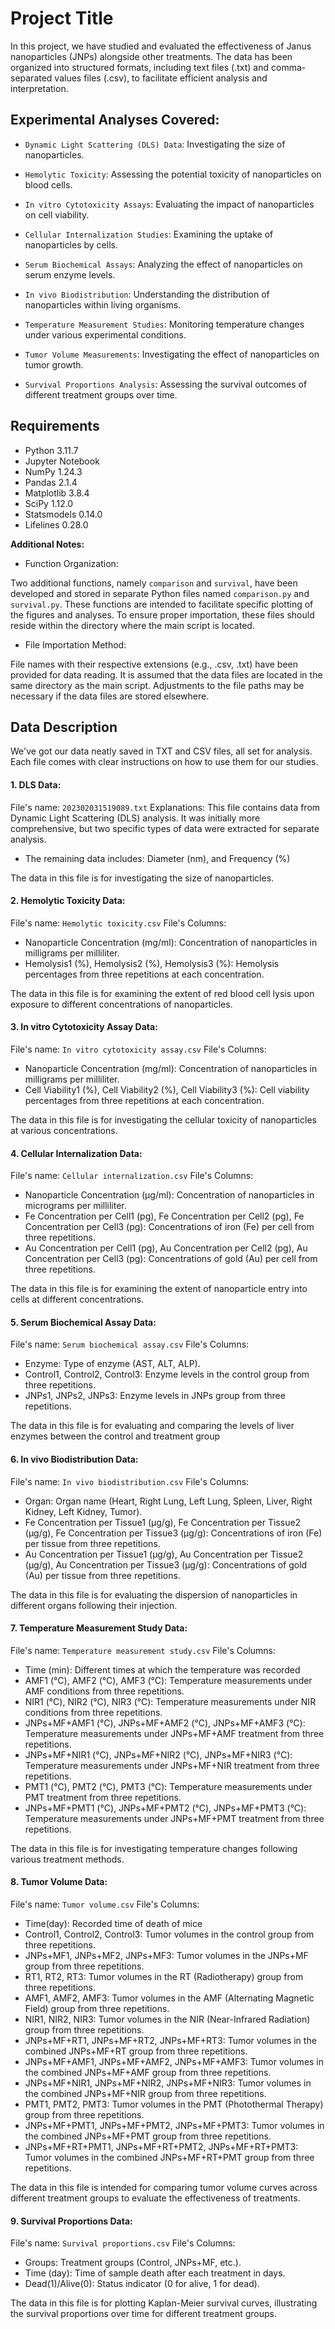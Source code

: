 # Project Title

In this project, we have studied and evaluated the effectiveness of Janus nanoparticles (JNPs) alongside other treatments. The data has been organized into structured formats, including text files (.txt) and comma-separated values files (.csv), to facilitate efficient analysis and interpretation.

## Experimental Analyses Covered:

- `Dynamic Light Scattering (DLS) Data`: Investigating the size of nanoparticles.

- `Hemolytic Toxicity`: Assessing the potential toxicity of nanoparticles on blood cells.

- `In vitro Cytotoxicity Assays`: Evaluating the impact of nanoparticles on cell viability.

- `Cellular Internalization Studies`: Examining the uptake of nanoparticles by cells.

- `Serum Biochemical Assays`: Analyzing the effect of nanoparticles on serum enzyme levels.

- `In vivo Biodistribution`: Understanding the distribution of nanoparticles within living organisms.

- `Temperature Measurement Studies`: Monitoring temperature changes under various experimental conditions.

- `Tumor Volume Measurements`: Investigating the effect of nanoparticles on tumor growth.

- `Survival Proportions Analysis`: Assessing the survival outcomes of different treatment groups over time.

## Requirements

- Python 3.11.7
- Jupyter Notebook
- NumPy 1.24.3
- Pandas 2.1.4
- Matplotlib 3.8.4
- SciPy 1.12.0
- Statsmodels 0.14.0 
- Lifelines 0.28.0

**Additional Notes:**
-	Function Organization:

Two additional functions, namely `comparison` and `survival`, have been developed and stored in separate Python files named `comparison.py` and `survival.py`. These functions are intended to facilitate specific plotting of the figures and analyses. To ensure proper importation, these files should reside within the directory where the main script is located.

-	File Importation Method:

File names with their respective extensions (e.g., .csv, .txt) have been provided for data reading. It is assumed that the data files are located in the same directory as the main script. Adjustments to the file paths may be necessary if the data files are stored elsewhere.

## Data Description
We've got our data neatly saved in TXT and CSV files, all set for analysis. Each file comes with clear instructions on how to use them for our studies.
#### **1. DLS Data:**
File's name: `202302031519089.txt`
Explanations:
This file contains data from Dynamic Light Scattering (DLS) analysis. It was initially more comprehensive, but two specific types of data were extracted for separate analysis.
-	The remaining data includes:
Diameter (nm), and Frequency (%)

The data in this file is for investigating the size of nanoparticles.

#### **2. Hemolytic Toxicity Data:**
File's name: `Hemolytic toxicity.csv`
File's Columns:
-	Nanoparticle Concentration (mg/ml): Concentration of nanoparticles in milligrams per milliliter.
-	Hemolysis1 (%), Hemolysis2 (%), Hemolysis3 (%): Hemolysis percentages from three repetitions at each concentration.

The data in this file is for examining the extent of red blood cell lysis upon exposure to different concentrations of nanoparticles.

#### 3. **In vitro Cytotoxicity Assay Data:**
File's name: `In vitro cytotoxicity assay.csv`
File's Columns:
-	Nanoparticle Concentration (mg/ml): Concentration of nanoparticles in milligrams per milliliter.
-	Cell Viability1 (%), Cell Viability2 (%), Cell Viability3 (%): Cell viability percentages from three repetitions at each concentration.

The data in this file is for investigating the cellular toxicity of nanoparticles at various concentrations.

#### **4. Cellular Internalization Data:**
File's name: `Cellular internalization.csv`
File's Columns:
-	Nanoparticle Concentration (µg/ml): Concentration of nanoparticles in micrograms per milliliter.
-	Fe Concentration per Cell1 (pg), Fe Concentration per Cell2 (pg), Fe Concentration per Cell3 (pg): Concentrations of iron (Fe) per cell from three repetitions.
-	Au Concentration per Cell1 (pg), Au Concentration per Cell2 (pg), Au Concentration per Cell3 (pg): Concentrations of gold (Au) per cell from three repetitions.

The data in this file is for examining the extent of nanoparticle entry into cells at different concentrations.

#### **5. Serum Biochemical Assay Data:**
File's name: `Serum biochemical assay.csv`
File's Columns:
-	Enzyme: Type of enzyme (AST, ALT, ALP).
-	Control1, Control2, Control3: Enzyme levels in the control group from three repetitions.
-	JNPs1, JNPs2, JNPs3: Enzyme levels in JNPs group from three repetitions.

The data in this file is for evaluating and comparing the levels of liver enzymes between the control and treatment group

#### **6. In vivo Biodistribution Data:**
File's name: `In vivo biodistribution.csv`
File's Columns:
-	Organ: Organ name (Heart, Right Lung, Left Lung, Spleen, Liver, Right Kidney, Left Kidney, Tumor).
-	Fe Concentration per Tissue1 (µg/g), Fe Concentration per Tissue2 (µg/g), Fe Concentration per Tissue3 (µg/g): Concentrations of iron (Fe) per tissue from three repetitions.
-	Au Concentration per Tissue1 (µg/g), Au Concentration per Tissue2 (µg/g), Au Concentration per Tissue3 (µg/g): Concentrations of gold (Au) per tissue from three repetitions.

The data in this file is for evaluating the dispersion of nanoparticles in different organs following their injection.

#### **7. Temperature Measurement Study Data:**
File's name: `Temperature measurement study.csv`
File's Columns:
-	Time (min): Different times at which the temperature was recorded
-	AMF1 (°C), AMF2 (°C), AMF3 (°C): Temperature measurements under AMF conditions from three repetitions.
-	NIR1 (°C), NIR2 (°C), NIR3 (°C): Temperature measurements under NIR conditions from three repetitions.
-	JNPs+MF+AMF1 (°C), JNPs+MF+AMF2 (°C), JNPs+MF+AMF3 (°C): Temperature measurements under JNPs+MF+AMF treatment from three repetitions.
-	JNPs+MF+NIR1 (°C), JNPs+MF+NIR2 (°C), JNPs+MF+NIR3 (°C): Temperature measurements under JNPs+MF+NIR treatment from three repetitions.
-	PMT1 (°C), PMT2 (°C), PMT3 (°C): Temperature measurements under PMT treatment from three repetitions.
-	JNPs+MF+PMT1 (°C), JNPs+MF+PMT2 (°C), JNPs+MF+PMT3 (°C): Temperature measurements under JNPs+MF+PMT treatment from three repetitions.

The data in this file is for investigating temperature changes following various treatment methods.

#### **8. Tumor Volume Data:**
File's name: `Tumor volume.csv`
File's Columns:
-	Time(day): Recorded time of death of mice
-	Control1, Control2, Control3: Tumor volumes in the control group from three repetitions.
-	JNPs+MF1, JNPs+MF2, JNPs+MF3: Tumor volumes in the JNPs+MF group from three repetitions.
-	RT1, RT2, RT3: Tumor volumes in the RT (Radiotherapy) group from three repetitions.
-	AMF1, AMF2, AMF3: Tumor volumes in the AMF (Alternating Magnetic Field) group from three repetitions.
-	NIR1, NIR2, NIR3: Tumor volumes in the NIR (Near-Infrared Radiation) group from three repetitions.
-	JNPs+MF+RT1, JNPs+MF+RT2, JNPs+MF+RT3: Tumor volumes in the combined JNPs+MF+RT group from three repetitions.
-	JNPs+MF+AMF1, JNPs+MF+AMF2, JNPs+MF+AMF3: Tumor volumes in the combined JNPs+MF+AMF group from three repetitions.
-	JNPs+MF+NIR1, JNPs+MF+NIR2, JNPs+MF+NIR3: Tumor volumes in the combined JNPs+MF+NIR group from three repetitions.
-	PMT1, PMT2, PMT3: Tumor volumes in the PMT (Photothermal Therapy) group from three repetitions.
-	JNPs+MF+PMT1, JNPs+MF+PMT2, JNPs+MF+PMT3: Tumor volumes in the combined JNPs+MF+PMT group from three repetitions.
-	JNPs+MF+RT+PMT1, JNPs+MF+RT+PMT2, JNPs+MF+RT+PMT3: Tumor volumes in the combined JNPs+MF+RT+PMT group from three repetitions.

The data in this file is intended for comparing tumor volume curves across different treatment groups to evaluate the effectiveness of treatments.

#### **9. Survival Proportions Data:**
File's name: `Survival proportions.csv`
File's Columns:
-	Groups: Treatment groups (Control, JNPs+MF, etc.).
-	Time (day): Time of sample death after each treatment in days.
-	Dead(1)/Alive(0): Status indicator (0 for alive, 1 for dead).

The data in this file is for plotting Kaplan-Meier survival curves, illustrating the survival proportions over time for different treatment groups.
